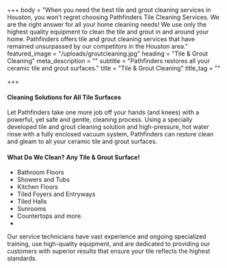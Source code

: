+++
body = "When you need the best tile and grout cleaning services in Houston, you won’t regret choosing Pathfinders Tile Cleaning Services. We are the right answer for all your home cleaning needs! We use only the highest quality equipment to clean the tile and grout in and around your home. Pathfinders offers tile and grout cleaning services that have remained unsurpassed by our competitors in the Houston area."
featured_image = "/uploads/groutcleaning.jpg"
heading = "Tile & Grout Cleaning"
meta_description = ""
subtitle = "Pathfinders restores all your ceramic tile and grout surfaces."
title = "Tile & Grout Cleaning"
title_tag = ""

+++
#### Cleaning Solutions for All Tile Surfaces

Let Pathfinders take one more job off your hands (and knees) with a powerful, yet safe and gentle, cleaning process. Using a specially developed tile and grout cleaning solution and high-pressure, hot water rinse with a fully enclosed vacuum system, Pathfinders can restore clean and gleam to all your ceramic tile and grout surfaces.

#### What Do We Clean? Any Tile & Grout Surface!

* Bathroom Floors
* Showers and Tubs
* Kitchen Floors
* Tiled Foyers and Entryways
* Tiled Halls
* Sunrooms
* Countertops and more.
* 

Our service technicians have vast experience and ongoing specialized training, use high-quality equipment, and are dedicated to providing our customers with superior results that ensure your tile reflects the highest standards.